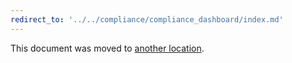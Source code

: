 ```yaml
---
redirect_to: '../../compliance/compliance_dashboard/index.md'
---
```


This document was moved to [another location](../../compliance/compliance_dashboard/index.md).

<!-- This redirect file can be deleted after February 1, 2021. -->
<!-- Before deletion, see: https://docs.gitlab.com/ee/development/documentation/#move-or-rename-a-page -->

